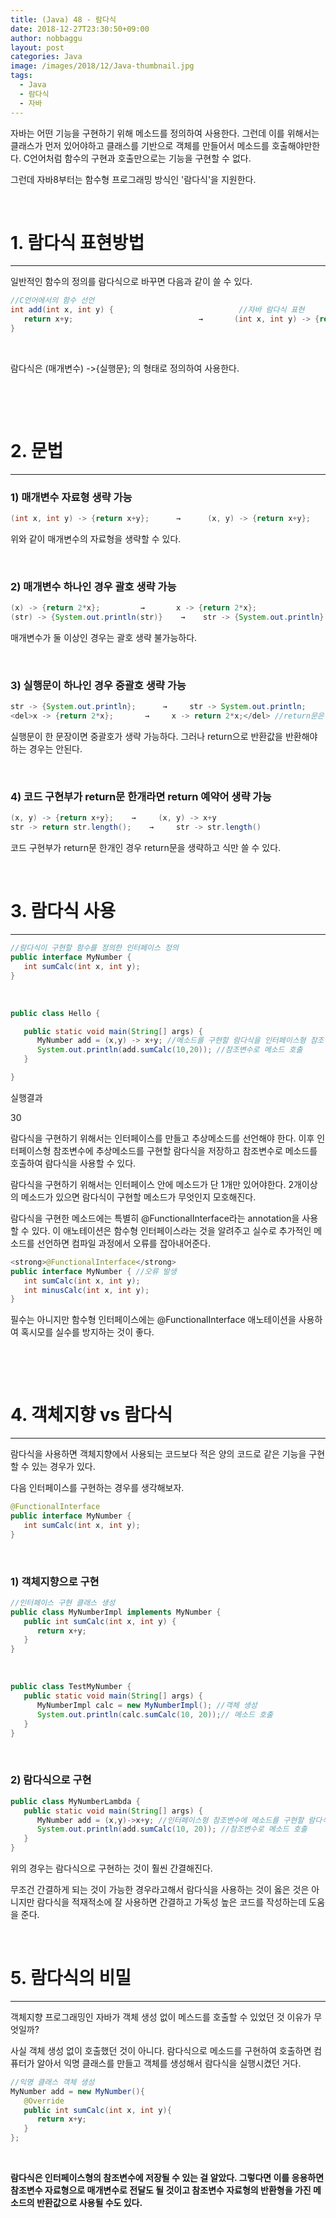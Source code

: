 ```yaml
---
title: (Java) 48 - 람다식
date: 2018-12-27T23:30:50+09:00
author: nobbaggu
layout: post
categories: Java
image: /images/2018/12/Java-thumbnail.jpg
tags:
  - Java
  - 람다식
  - 자바
---
```

자바는 어떤 기능을 구현하기 위해 메소드를 정의하여 사용한다. 그런데 이를 위해서는 클래스가 먼저 있어야하고 클래스를 기반으로 객체를 만들어서 메소드를 호출해야만한다. C언어처럼 함수의 구현과 호출만으로는 기능을 구현할 수 없다.

그런데 자바8부터는 함수형 프로그래밍 방식인 '람다식'을 지원한다.

&nbsp;

# 1. 람다식 표현방법

* * *

일반적인 함수의 정의를 람다식으로 바꾸면 다음과 같이 쓸 수 있다.

~~~ java
//C언어에서의 함수 선언
int add(int x, int y) {                            //자바 람다식 표현
   return x+y;                            →       (int x, int y) -> {return x+y};
}
~~~

&nbsp;

람다식은 (매개변수) ->{실행문}; 의 형태로 정의하여 사용한다.

&nbsp;

&nbsp;

# 2. 문법

* * *

### 1) 매개변수 자료형 생략 가능

~~~ java
(int x, int y) -> {return x+y};      →      (x, y) -> {return x+y};
~~~

위와 같이 매개변수의 자료형을 생략할 수 있다.

&nbsp;

### 2) 매개변수 하나인 경우 괄호 생략 가능

~~~ java
(x) -> {return 2*x};         →       x -> {return 2*x};
(str) -> {System.out.println(str)}    →    str -> {System.out.println};
~~~

매개변수가 둘 이상인 경우는 괄호 생략 불가능하다.

&nbsp;

### 3) 실행문이 하나인 경우 중괄호 생략 가능

~~~ java
str -> {System.out.println};      →     str -> System.out.println;
<del>x -> {return 2*x};       →     x -> return 2*x;</del> //return문은 중괄호 생략 불가
~~~

실행문이 한 문장이면 중괄호가 생략 가능하다. 그러나 return으로 반환값을 반환해야 하는 경우는 안된다.

&nbsp;

### 4) 코드 구현부가 return문 한개라면 return 예약어 생략 가능

~~~ java
(x, y) -> {return x+y};    →     (x, y) -> x+y
str -> return str.length();    →     str -> str.length()
~~~

코드 구현부가 return문 한개인 경우 return문을 생략하고 식만 쓸 수 있다.

&nbsp;

# 3. 람다식 사용

* * *

~~~ java
//람다식이 구현할 함수를 정의한 인터페이스 정의
public interface MyNumber {
   int sumCalc(int x, int y);
}
~~~

&nbsp;

~~~ java
public class Hello {

   public static void main(String[] args) {
      MyNumber add = (x,y) -> x+y; //메소드를 구현할 람다식을 인터페이스형 참조변수에 저장
      System.out.println(add.sumCalc(10,20)); //참조변수로 메소드 호출
   }

}
~~~

실행결과

30


 

람다식을 구현하기 위해서는 인터페이스를 만들고 추상메소드를 선언해야 한다. 이후 인터페이스형 참조변수에 추상메소드를 구현할 람다식을 저장하고 참조변수로 메소드를 호출하여 람다식을 사용할 수 있다.

람다식을 구현하기 위해서는 인터페이스 안에 메소드가 단 1개만 있어야한다. 2개이상의 메소드가 있으면 람다식이 구현할 메소드가 무엇인지 모호해진다.

람다식을 구현한 메소드에는 특별히 @FunctionalInterface라는 annotation을 사용할 수 있다. 이 애노테이션은 함수형 인터페이스라는 것을 알려주고 실수로 추가적인 메소드를 선언하면 컴파일 과정에서 오류를 잡아내어준다.

~~~ java
<strong>@FunctionalInterface</strong>
public interface MyNumber { //오류 발생
   int sumCalc(int x, int y);
   int minusCalc(int x, int y);
}
~~~

필수는 아니지만 함수형 인터페이스에는 @FunctionalInterface 애노테이션을 사용하여 혹시모를 실수를 방지하는 것이 좋다.

&nbsp;

&nbsp;

# 4. 객체지향 vs 람다식

* * *

람다식을 사용하면 객체지향에서 사용되는 코드보다 적은 양의 코드로 같은 기능을 구현할 수 있는 경우가 있다.

다음 인터페이스를 구현하는 경우를 생각해보자.

~~~ java
@FunctionalInterface
public interface MyNumber {
   int sumCalc(int x, int y);
}
~~~

&nbsp;

### 1) 객체지향으로 구현

~~~ java
//인터페이스 구현 클래스 생성
public class MyNumberImpl implements MyNumber {
   public int sumCalc(int x, int y) {
      return x+y;
   }
}
~~~

&nbsp;

~~~ java
public class TestMyNumber {
   public static void main(String[] args) {
      MyNumberImpl calc = new MyNumberImpl(); //객체 생성
      System.out.println(calc.sumCalc(10, 20));// 메소드 호출
   }
}
~~~

&nbsp;

### 2) 람다식으로 구현

~~~ java
public class MyNumberLambda {
   public static void main(String[] args) {
      MyNumber add = (x,y)->x+y; //인터페이스형 참조변수에 메소드를 구현할 람다식 저장
      System.out.println(add.sumCalc(10, 20)); //참조변수로 메소드 호출
   }
}
~~~

위의 경우는 람다식으로 구현하는 것이 훨씬 간결해진다.

무조건 간결하게 되는 것이 가능한 경우라고해서 람다식을 사용하는 것이 옳은 것은 아니지만 람다식을 적재적소에 잘 사용하면 간결하고 가독성 높은 코드를 작성하는데 도움을 준다.

&nbsp;

# 5. 람다식의 비밀

* * *

객체지향 프로그래밍인 자바가 객체 생성 없이 메스드를 호출할 수 있었던 것 이유가 무엇일까?

사실 객체 생성 없이 호출했던 것이 아니다. 람다식으로 메소드를 구현하여 호출하면 컴퓨터가 알아서 익명 클래스를 만들고 객체를 생성해서 람다식을 실행시켰던 거다.

~~~ java
//익명 클래스 객체 생성
MyNumber add = new MyNumber(){
   @Override
   public int sumCalc(int x, int y){
      return x+y;
   }
};
~~~

&nbsp;

**람다식은 인터페이스형의 참조변수에 저장될 수 있는 걸 알았다. 그렇다면 이를 응용하면 참조변수 자료형으로 매개변수로 전달도 될 것이고 참조변수 자료형의 반환형을 가진 메소드의 반환값으로 사용될 수도 있다.**